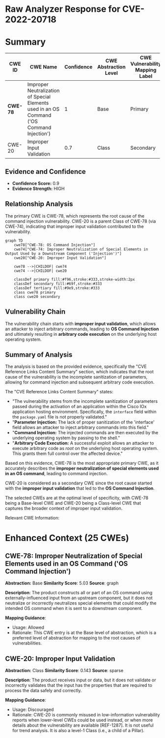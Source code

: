 # Raw Analyzer Response for CVE-2022-20718

# Summary
| CWE ID | CWE Name | Confidence | CWE Abstraction Level | CWE Vulnerability Mapping Label | CWE-Vulnerability Mapping Notes |
|---|---|---|---|---|---|
| **CWE-78** | Improper Neutralization of Special Elements used in an OS Command ('OS Command Injection') | 1 | Base | Primary | Allowed |
| CWE-20 | Improper Input Validation | 0.7 | Class | Secondary | Discouraged |

## Evidence and Confidence

*   **Confidence Score:** 0.9
*   **Evidence Strength:** HIGH

## Relationship Analysis
The primary CWE is CWE-78, which represents the root cause of the command injection vulnerability. CWE-20 is a parent Class of CWE-78 (via CWE-74), indicating that improper input validation contributed to the vulnerability.

```mermaid
graph TD
    cwe78["CWE-78: OS Command Injection"]
    cwe74["CWE-74: Improper Neutralization of Special Elements in Output Used by a Downstream Component ('Injection')"]
    cwe20["CWE-20: Improper Input Validation"]
    
    cwe78 -->|CHILDOF| cwe74
    cwe74 -->|CHILDOF| cwe20
    
    classDef primary fill:#f96,stroke:#333,stroke-width:2px
    classDef secondary fill:#69f,stroke:#333
    classDef tertiary fill:#9e9,stroke:#333
    class cwe78 primary
    class cwe20 secondary
```

## Vulnerability Chain
The vulnerability chain starts with **improper input validation**, which allows an attacker to inject arbitrary commands, leading to **OS Command Injection** and ultimately resulting in **arbitrary code execution** on the underlying host operating system.

## Summary of Analysis
The analysis is based on the provided evidence, specifically the "CVE Reference Links Content Summary" section, which indicates that the root cause of the vulnerability is the incomplete sanitization of parameters, allowing for command injection and subsequent arbitrary code execution.

The "CVE Reference Links Content Summary" states:

- "The vulnerability stems from the incomplete sanitization of parameters passed during the activation of an application within the Cisco IOx application hosting environment. Specifically, the `interface` field within the `package.yaml` file is not properly validated."
- "**Parameter Injection:** The lack of proper sanitization of the 'interface' field allows an attacker to inject arbitrary commands into this field."
- "**Command Injection:** The injected commands are then executed by the underlying operating system by passing to the shell."
- "**Arbitrary Code Execution:** A successful exploit allows an attacker to execute arbitrary code as *root* on the underlying host operating system. This grants them full control over the affected device."

Based on this evidence, CWE-78 is the most appropriate primary CWE, as it accurately describes the **improper neutralization of special elements used in an OS command**, leading to command injection.

CWE-20 is considered as a secondary CWE since the root cause started with the **improper input validation** that led to the **OS Command Injection**.

The selected CWEs are at the optimal level of specificity, with CWE-78 being a Base-level CWE and CWE-20 being a Class-level CWE that captures the broader context of improper input validation.

Relevant CWE Information:

# Enhanced Context (25 CWEs)

## CWE-78: Improper Neutralization of Special Elements used in an OS Command ('OS Command Injection')
**Abstraction:** Base
**Similarity Score**: 5.03
**Source**: graph

**Description**:
The product constructs all or part of an OS command using externally-influenced input from an upstream component, but it does not neutralize or incorrectly neutralizes special elements that could modify the intended OS command when it is sent to a downstream component.

**Mapping Guidance**:
- Usage: Allowed
- Rationale: This CWE entry is at the Base level of abstraction, which is a preferred level of abstraction for mapping to the root causes of vulnerabilities.

## CWE-20: Improper Input Validation
**Abstraction:** Class
**Similarity Score**: 0.143
**Source**: sparse

**Description**:
The product receives input or data, but it does not validate or incorrectly validates that the input has the properties that are required to process the data safely and correctly.

**Mapping Guidance**:
- Usage: Discouraged
- Rationale: CWE-20 is commonly misused in low-information vulnerability reports when lower-level CWEs could be used instead, or when more details about the vulnerability are available [REF-1287]. It is not useful for trend analysis. It is also a level-1 Class (i.e., a child of a Pillar).
